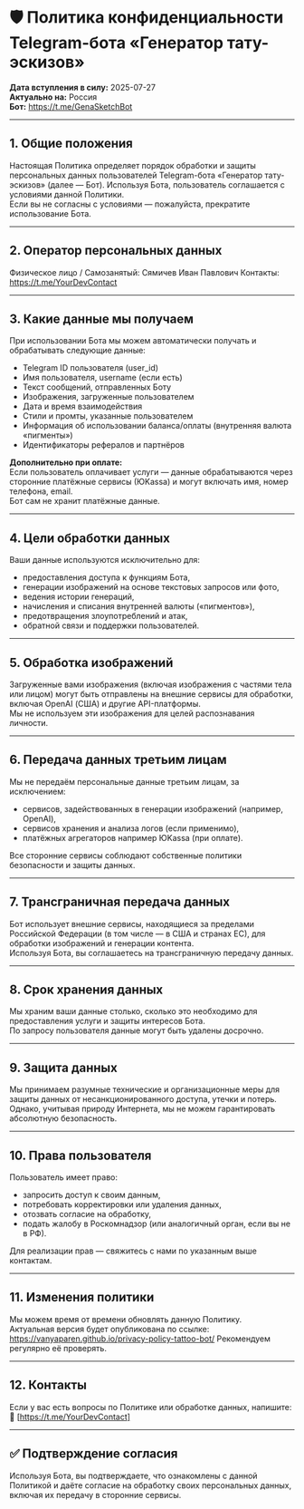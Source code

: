 # 🛡️ Политика конфиденциальности Telegram-бота «Генератор тату-эскизов»

**Дата вступления в силу:** 2025-07-27  
**Актуально на:** Россия  
**Бот:** https://t.me/GenaSketchBot

---

## 1. Общие положения

Настоящая Политика определяет порядок обработки и защиты персональных данных пользователей Telegram-бота «Генератор тату-эскизов» (далее — Бот). Используя Бота, пользователь соглашается с условиями данной Политики.  
Если вы не согласны с условиями — пожалуйста, прекратите использование Бота.

---

## 2. Оператор персональных данных

Физическое лицо / Самозанятый: Сямичев Иван Павлович
Контакты: https://t.me/YourDevContact

---

## 3. Какие данные мы получаем

При использовании Бота мы можем автоматически получать и обрабатывать следующие данные:

- Telegram ID пользователя (user_id)  
- Имя пользователя, username (если есть)  
- Текст сообщений, отправленных Боту  
- Изображения, загруженные пользователем  
- Дата и время взаимодействия  
- Стили и промты, указанные пользователем  
- Информация об использовании баланса/оплаты (внутренняя валюта «пигменты»)  
- Идентификаторы рефералов и партнёров

**Дополнительно при оплате:**  
Если пользователь оплачивает услуги — данные обрабатываются через сторонние платёжные сервисы (ЮKassa) и могут включать имя, номер телефона, email.  
Бот сам не хранит платёжные данные.

---

## 4. Цели обработки данных

Ваши данные используются исключительно для:

- предоставления доступа к функциям Бота,  
- генерации изображений на основе текстовых запросов или фото,  
- ведения истории генераций,  
- начисления и списания внутренней валюты («пигментов»),  
- предотвращения злоупотреблений и атак,  
- обратной связи и поддержки пользователей.

---

## 5. Обработка изображений

Загруженные вами изображения (включая изображения с частями тела или лицом) могут быть отправлены на внешние сервисы для обработки, включая OpenAI (США) и другие API-платформы.  
Мы не используем эти изображения для целей распознавания личности.

---

## 6. Передача данных третьим лицам

Мы не передаём персональные данные третьим лицам, за исключением:

- сервисов, задействованных в генерации изображений (например, OpenAI),  
- сервисов хранения и анализа логов (если применимо),  
- платёжных агрегаторов например ЮKassa (при оплате).  

Все сторонние сервисы соблюдают собственные политики безопасности и защиты данных.

---

## 7. Трансграничная передача данных

Бот использует внешние сервисы, находящиеся за пределами Российской Федерации (в том числе — в США и странах ЕС), для обработки изображений и генерации контента.  
Используя Бота, вы соглашаетесь на трансграничную передачу данных.

---

## 8. Срок хранения данных

Мы храним ваши данные столько, сколько это необходимо для предоставления услуги и защиты интересов Бота.  
По запросу пользователя данные могут быть удалены досрочно.

---

## 9. Защита данных

Мы принимаем разумные технические и организационные меры для защиты данных от несанкционированного доступа, утечки и потерь.  
Однако, учитывая природу Интернета, мы не можем гарантировать абсолютную безопасность.

---

## 10. Права пользователя

Пользователь имеет право:

- запросить доступ к своим данным,  
- потребовать корректировки или удаления данных,  
- отозвать согласие на обработку,  
- подать жалобу в Роскомнадзор (или аналогичный орган, если вы не в РФ).  

Для реализации прав — свяжитесь с нами по указанным выше контактам.

---

## 11. Изменения политики

Мы можем время от времени обновлять данную Политику.  
Актуальная версия будет опубликована по ссылке: https://vanyaparen.github.io/privacy-policy-tattoo-bot/
Рекомендуем регулярно её проверять.

---

## 12. Контакты

Если у вас есть вопросы по Политике или обработке данных, напишите:  
📩 [https://t.me/YourDevContact]

---

## ✅ Подтверждение согласия

Используя Бота, вы подтверждаете, что ознакомлены с данной Политикой и даёте согласие на обработку своих персональных данных, включая их передачу в сторонние сервисы.
